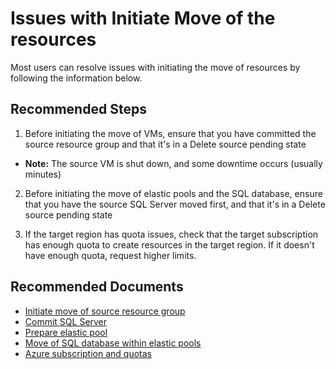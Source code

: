<properties
  pagetitle="Issues with Initiate Move of the resources&#xD;"
  service=""
  resource=""
  ms.author="prkazasr"
  selfhelptype="Generic"
  supporttopicids="32746779,32746803,32746808"
  resourcetags=""
  productpesids="17321"
  cloudenvironments="public,fairfax,usnat,ussec,mooncake"
  disableclouds="blackforest"
  articleid="c2795193-6b25-4a41-aa78-b3da4ce7606d"
  ownershipid="Compute_AzureResourceMover" />
# Issues with Initiate Move of the resources

Most users can resolve issues with initiating the move of resources by following the information below.

## **Recommended Steps**

1. Before initiating the move of VMs, ensure that you have committed the source resource group and that it's in a Delete source pending state

- **Note:** The source VM is shut down, and some downtime occurs (usually minutes)

2. Before initiating the move of elastic pools and the SQL database, ensure that you have the source SQL Server moved first, and that it's in a Delete source pending state

3. If the target region has quota issues, check that the target subscription has enough quota to create resources in the target region. If it doesn't have enough quota, request higher limits.

## **Recommended Documents**

* [Initiate move of source resource group](https://docs.microsoft.com/azure/resource-mover/tutorial-move-region-virtual-machines)
* [Commit SQL Server](https://docs.microsoft.com/azure/resource-mover/tutorial-move-region-sql)
* [Prepare elastic pool](https://docs.microsoft.com/azure/resource-mover/tutorial-move-region-sql)
* [Move of SQL database within elastic pools](https://docs.microsoft.com/azure/resource-mover/tutorial-move-region-sql)
* [Azure subscription and quotas](https://docs.microsoft.com/azure/azure-resource-manager/management/azure-subscription-service-limits)